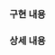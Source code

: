 <!-- 피알 제목 예시입니다. -->
<!-- [BE]: 회원 가입 기능 추가 (#14) -->

### 구현 내용

<!-- 전체적인 구현 내용을 적어주세요 -->
<!-- 예시: 회원 가입 기능을 만들었습니다. -->

### 상세 내용

<!-- 구현 내용의 상세 내용을 적어주세요 -->
<!-- 예시: 
- 패스워드 암호화 저장
- 아이디 길이 검증
- 아이디 중복 검증
- 회원 가입 테스트 코드 작성
-->
